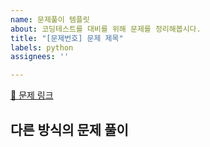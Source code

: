 ```yaml
---
name: 문제풀이 템플릿
about: 코딩테스트를 대비를 위해 문제를 정리해봅시다.
title: "[문제번호] 문제 제목"
labels: python
assignees: ''

---
```


[🔗 문제 링크](https://github.com/dustin-kang/CODINGTEST/blob/Python/python/Matrix/12950p_행렬의_덧셈.py)

## 다른 방식의 문제 풀이

```py

```
